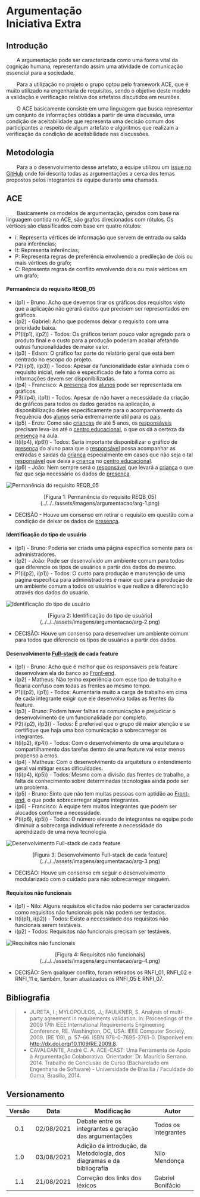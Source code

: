 # Argumentação <br> <span class="rotulo-extra">Iniciativa Extra</span>

## Introdução
&emsp;&emsp;A argumentação pode ser caracterizada como uma forma vital da cognição humana, representando assim uma atividade de comunicação essencial para a sociedade.

&emsp;&emsp;Para a utilização no projeto o grupo optou pelo framework ACE, que é muito utilizado na engenharia de requisitos, sendo o objetivo deste modelo a validação e verificação relativa dos artefatos discutidos em reuniões.

&emsp;&emsp;O ACE basicamente consiste em uma linguagem que busca representar um conjunto de informações obtidas a partir de uma discussão, uma condição de aceitabilidade que representa uma decisão comum dos participantes a respeito de algum artefato e algoritmos que realizam a verificação da condição de aceitabilidade nas discussões.

## Metodologia
&emsp;&emsp;Para a o desenvolvimento desse artefato, a equipe utilizou um [issue no GitHub](https://github.com/UnBArqDsw2021-1/2021.1_G6_Curumim/issues/14) onde foi descrita todas as argumentações a cerca dos temas propostos pelos integrantes da equipe durante uma chamada.

## ACE
&emsp;&emsp;Basicamente os modelos de argumentação, gerados com base na linguagem contida no ACE, são grafos direcionados com rótulos. Os vértices são classificados com base em quatro rótulos:

- i: Representa vértices de informação que servem de entrada ou saída para inferências;
- It: Representa inferências;
- P: Representa regras de preferência envolvendo a predileção de dois ou mais vértices do grafo;
- C: Representa regras de conflito envolvendo dois ou mais vértices em um grafo;

#### Permanência do requisito REQB_05
- i(p1) - Bruno: Acho que devemos tirar os gráficos dos requisitos visto que a aplicação não gerará dados que precisem ser representados em gráficos.
- i(p2) - Gabriel: Acho que podemos deixar o requisito com uma prioridade baixa.
- P1(i(p1), i(p2)) - Todos: Os gráficos teriam pouco valor agregado para o produto final e o custo para a produção poderiam acabar afetando outras funcionalidades de maior valor.
- i(p3) - Edson: O gráfico faz parte do relatório geral que está bem centrado no escopo do projeto.
- P2(i(p1), i(p3)) - Todos: Apesar da funcionalidade estar alinhada com o requisito inicial, nele não é especificado de fato a forma como as informações devem ser disponibilizadas.
- i(p4) - Francisco: A [presença](../../modelagem/lexicos/#lexico-presenca) dos [alunos](../../modelagem/lexicos/#lexico-aluno) pode ser representada em gráficos.
- P3(i(p4), i(p1)) - Todos: Apesar de não haver a necessidade da criação de gráficos para todos os dados gerados na aplicação, a disponibilização deles especificamente para o acompanhamento da frequência dos [alunos](../../modelagem/lexicos/#lexico-aluno) seria extremamente útil para os [pais](../../modelagem/lexicos/#lexico-pai).
- i(p5) - Enzo: Como são [crianças](../../modelagem/lexicos/#lexico-crianca) de até 5 anos, os [responsáveis](../../modelagem/lexicos/#lexico-responsavel) precisam leva-las até o [centro educacional](../../modelagem/lexicos/#lexico-centro-educacional), o que os dá a certeza da [presença](../../modelagem/lexicos/#lexico-presenca) na aula.
- It(i(p4), i(p6)) - Todos: Seria importante disponibilizar o gráfico de [presença](../../modelagem/lexicos/#lexico-presenca) do aluno para que o [responsável](../../modelagem/lexicos/#lexico-responsavel) possa acompanhar as entradas e saídas da [criança](../../modelagem/lexicos/#lexico-crianca) especialmente em casos que não seja o tal [responsável](../../modelagem/lexicos/#lexico-responsavel) que deixa a [criança](../../modelagem/lexicos/#lexico-crianca) no [centro educacional](../../modelagem/lexicos/#lexico-centro-educacional).
- i(p6) - João: Nem sempre será o [responsável](../../modelagem/lexicos/#lexico-responsavel) que levará a [criança](../../modelagem/lexicos/#lexico-crianca) o que faz que seja necessário os dados de [presença](../../modelagem/lexicos/#lexico-presenca).

![Permanência do requisito REQB_05](../../../assets/imagens/argumentacao/arg-1.png)
<center>[Figura 1: Permanência do requisito REQB_05](../../../assets/imagens/argumentacao/arg-1.png)</center>

- DECISÃO - Houve um consenso em retirar o requisito em questão com a condição de deixar os dados de [presença](../../modelagem/lexicos/#lexico-presenca).

#### Identificação do tipo de usuário
- i(p1) - Bruno: Poderia ser criada uma página específica somente para os administradores.
- i(p2) - João: Pode ser desenvolvido um ambiente comum para todos que diferencie os tipos de usuários a partir dos dados do mesmo.
- P1(i(p2), i(p1)) - Todos: O custo para produção e manutenção de uma página específica para administradores é maior que para a produção de um ambiente comum a todos os usuários e que realize a diferenciação através dos dados do usuário.

![Identificação do tipo de usuário](../../../assets/imagens/argumentacao/arg-2.png)
<center>[Figura 2: Identificação do tipo de usuário](../../../assets/imagens/argumentacao/arg-2.png)</center>

- DECISÃO: Houve um consenso para desenvolver um ambiente comum para todos que diferencie os tipos de usuários a partir dos dados.

#### Desenvolvimento [Full-stack](/2021.1_G6_Curumim/base/requisitos/modelagem/lexicos/#lexico-full-stack) de cada feature
- i(p1) - Bruno: Acho que é melhor que os responsáveis pela feature desenvolvam ela do banco ao [Front-end](../../modelagem/lexicos/#lexico-desenvolvimento-front-end).
- i(p2) - Matheus: Não tenho experiência com esse tipo de trabalho e ficaria confuso com todas as frentes ao mesmo tempo.
- P1(i(p2), i(p1)) - Todos: Aumentaria muito a carga de trabalho em cima de cada integrante exigir que ele desenvolva todas as frentes da feature.
- i(p3) - Bruno: Podem haver falhas na comunicação e prejudicar o desenvolvimento de um funcionalidade por completo.
- P2(i(p2), i(p3)) - Todos: É preferível que o grupo dê maior atenção e se certifique que haja uma boa comunicação a sobrecarregar os integrantes.
- It(i(p2), i(p4)) - Todos: Com o desenvolvimento de uma arquitetura o compartilhamento das tarefas dentro de uma feature vai estar menos propenso a erros.
- i(p4) - Matheus: Com o desenvolvimento da arquitetura o entendimento geral vai mitigar essas dificuldades.
- It(i(p4), i(p5)) - Todos: Mesmo com a divisão das frentes de trabalho, a falta de conhecimento sobre determinadas tecnologias ainda pode ser um problema.
- i(p5) - Bruno: Sinto que não tem muitas pessoas com aptidão ao [Front-end](../../modelagem/lexicos/#lexico-desenvolvimento-front-end), o que pode sobrecarregar alguns integrantes.
- i(p6) - Francisco: A equipe tem muitos integrantes que podem ser alocados conforme a necessidade.
- P(i(p6), i(p5)) - Todos: O número elevado de integrantes na equipe pode diminuir a sobrecarga individual referente a necessidade do aprendizado de uma nova tecnologia.

![Desenvolvimento Full-stack de cada feature](../../../assets/imagens/argumentacao/arg-3.png)
<center>[Figura 3: Desenvolvimento Full-stack de cada feature](../../../assets/imagens/argumentacao/arg-3.png)</center>

- DECISÃO: Houve um consenso em seguir o desenvolvimento modularizado com o cuidado para não sobrecarregar ninguém.

#### Requisitos não funcionais
- i(p1) - Nilo: Alguns requisitos elicitados não podems ser caracterizados como requisitos não funcionais pois não podem ser testados.
- It(i(p1), i(p2)) - Todos: Existe a necessidade dos requisitos não funcionais serem testáveis.
- i(p2) - Todos: Requisitos não funcionais precisam ser testáveis.

![Requisitos não funcionais](../../../assets/imagens/argumentacao/arg-4.png)
<center>[Figura 4: Requisitos não funcionais](../../../assets/imagens/argumentacao/arg-4.png)</center>

- DECISÃO: Sem qualquer conflito, foram retirados os RNFI_01, RNFI_02 e RNFI_11 e, também, foram atualizados os RNFI_05 E RNFI_07.

## Bibliografia
> - JURETA, I.; MYLOPOULOS, J.; FAULKNER, S. Analysis of multi-party agreement in requirements validation. In: Proceedings of the 2009 17th IEEE International Requirements Engineering Conference, RE. Washington, DC, USA: IEEE Computer Society, 2009. (RE ’09), p. 57–66. ISBN 978-0-7695-3761-0. Disponível em: <http://dx.doi.org/10.1109/RE.2009.8>.
> - CAVALCANTE, André C. A. ACE-CAST: Uma Ferramenta de Apoio à Argumentação Colaborativa. Orientador: Dr. Maurício Serrano. 2014. Trabalho de Conclusão de Curso (Bacharelado em Engenharia de Software) - Universidade de Brasília / Faculdade do Gama, Brasília, 2014.

## Versionamento
| Versão | Data | Modificação | Autor |
| :-: | -- | -- | -- |
|0.1| 02/08/2021 | Debate entre os integrantes e geração das argumentações | Todos os integrantes |
|1.0| 03/08/2021 | Adição da introdução, da Metodologia, dos diagramas e da bibliografia | Nilo Mendonça |
|1.1| 21/08/2021 | Correção dos links dos léxicos | Gabriel Bonifácio |
